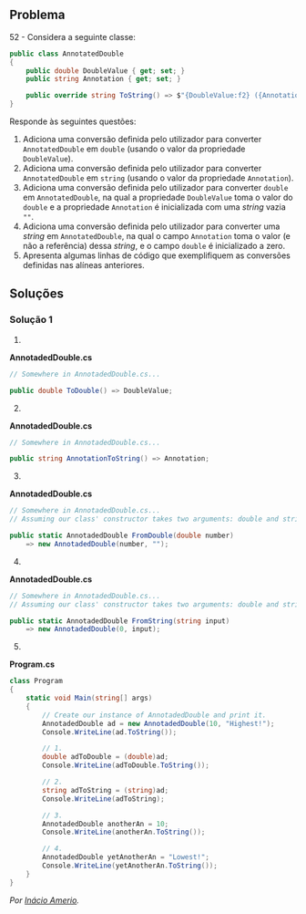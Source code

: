 ## Problema

52 - Considera a seguinte classe:

```cs
public class AnnotatedDouble
{
    public double DoubleValue { get; set; }
    public string Annotation { get; set; }

    public override string ToString() => $"{DoubleValue:f2} ({Annotation})";
}
```

Responde às seguintes questões:

1. Adiciona uma conversão definida pelo utilizador para converter
   `AnnotatedDouble` em `double` (usando o valor da propriedade `DoubleValue`).
2. Adiciona uma conversão definida pelo utilizador para converter
   `AnnotatedDouble` em `string` (usando o valor da propriedade `Annotation`).
3. Adiciona uma conversão definida pelo utilizador para converter `double` em
   `AnnotatedDouble`, na qual a propriedade `DoubleValue` toma o valor do
   `double` e a propriedade `Annotation` é inicializada com uma _string_ vazia
   `""`.
4. Adiciona uma conversão definida pelo utilizador para converter uma _string_
   em `AnnotatedDouble`, na qual o campo `Annotation` toma o valor (e não a
   referência) dessa _string_, e o campo `double` é inicializado a zero.
5. Apresenta algumas linhas de código que exemplifiquem as conversões definidas
   nas alíneas anteriores.

## Soluções

### Solução 1

1.

**AnnotadedDouble.cs**

```cs
// Somewhere in AnnotadedDouble.cs...

public double ToDouble() => DoubleValue;
```

2.

**AnnotadedDouble.cs**

```cs
// Somewhere in AnnotadedDouble.cs...

public string AnnotationToString() => Annotation;
```

3.

**AnnotadedDouble.cs**

```cs
// Somewhere in AnnotadedDouble.cs...
// Assuming our class' constructor takes two arguments: double and string...

public static AnnotadedDouble FromDouble(double number)
    => new AnnotadedDouble(number, "");
```

4.

**AnnotadedDouble.cs**

```cs
// Somewhere in AnnotadedDouble.cs...
// Assuming our class' constructor takes two arguments: double and string...

public static AnnotadedDouble FromString(string input)
    => new AnnotadedDouble(0, input);
```

5.

**Program.cs**

```cs
class Program
{
    static void Main(string[] args)
    {
        // Create our instance of AnnotadedDouble and print it.
        AnnotadedDouble ad = new AnnotadedDouble(10, "Highest!");
        Console.WriteLine(ad.ToString());

        // 1.
        double adToDouble = (double)ad;
        Console.WriteLine(adToDouble.ToString());

        // 2.
        string adToString = (string)ad;
        Console.WriteLine(adToString);

        // 3.
        AnnotadedDouble anotherAn = 10;
        Console.WriteLine(anotherAn.ToString());

        // 4.
        AnnotadedDouble yetAnotherAn = "Lowest!";
        Console.WriteLine(yetAnotherAn.ToString());
    }
}
```

*Por [Inácio Amerio](https://github.com/FPTheFluffyPawed).*